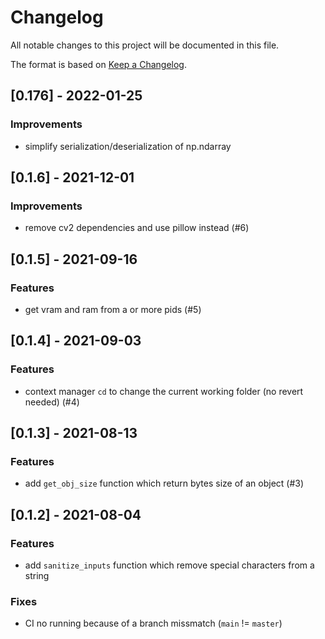 # Changelog

All notable changes to this project will be documented in this file.

The format is based on [Keep a Changelog](http://keepachangelog.com/en/1.0.0/).

## [0.176] - 2022-01-25

### Improvements

- simplify serialization/deserialization of np.ndarray


## [0.1.6] - 2021-12-01

### Improvements

- remove cv2 dependencies and use pillow instead (#6)


## [0.1.5] - 2021-09-16

### Features

- get vram and ram from a or more pids (#5)


## [0.1.4] - 2021-09-03

### Features

- context manager `cd` to change the current working folder (no revert needed) (#4)


## [0.1.3] - 2021-08-13

### Features

- add `get_obj_size` function which return bytes size of an object (#3)


## [0.1.2] - 2021-08-04

### Features

- add `sanitize_inputs` function which remove special characters from a string

### Fixes

- CI no running because of a branch missmatch (`main` != `master`)
